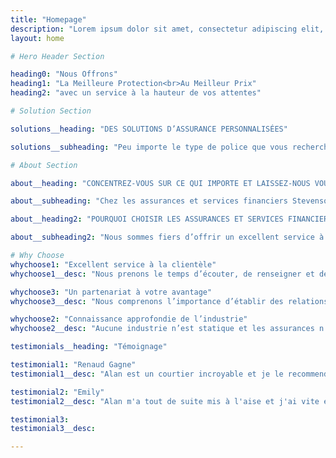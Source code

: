 ```yaml
---
title: "Homepage"
description: "Lorem ipsum dolor sit amet, consectetur adipiscing elit, sed do eiusmod tempor incididunt ut labore et dolore magna aliqua."
layout: home

# Hero Header Section

heading0: "Nous Offrons"
heading1: "La Meilleure Protection<br>Au Meilleur Prix"
heading2: "avec un service à la hauteur de vos attentes"

# Solution Section

solutions__heading: "DES SOLUTIONS D’ASSURANCE PERSONNALISÉES"

solutions__subheading: "Peu importe le type de police que vous recherchez, pour votre véhicule ou votre résidence, pour votre entreprise ou encore une assurance-vie, chez Les assurances et services financiers Stevenson, nous trouverons les meilleurs produits pour répondre à vos besoins tout en respectant votre budget."

# About Section

about__heading: "CONCENTREZ-VOUS SUR CE QUI IMPORTE ET LAISSEZ-NOUS VOUS AIDER À LE PROTÉGER "

about__subheading: "Chez les assurances et services financiers Stevenson, nous savons que la vie peut parfois être mouvementée. Vous êtes occupé avec ce qui vous importe, votre famille et vos amis, votre santé, votre entreprise, votre vie. Vous aider à protéger ces priorités est notre spécialité. Notre objectif est de vous offrir la paix d’esprit, pour que vous puissiez vous concentrer sur ce qui importe le plus."

about__heading2: "POURQUOI CHOISIR LES ASSURANCES ET SERVICES FINANCIERS STEVENSON?"

about__subheading2: "Nous sommes fiers d’offrir un excellent service à la clientèle basé sur notre connaissance approfondie de l’industrie des assurances, notre expertise en entreprises personnelles, commerciales et spécialisées, notre excellente réputation et, surtout, un engagement soutenu envers ce qui vous importe le plus."

# Why Choose
whychoose1: "Excellent service à la clientèle"
whychoose1__desc: "Nous prenons le temps d’écouter, de renseigner et de collaborer avec nos clients car nous voulons que vous preniez une décision éclairée concernant les meilleurs produits qui répondent à vos besoins tout en respectant votre budget. Et nous ne nous arrêtons pas là. Nous effectuons le suivi pour nos clients et nous serons là pour vous soutenir si jamais, et lorsque vous aurez besoin de nous."

whychoose3: "Un partenariat à votre avantage"
whychoose3__desc: "Nous comprenons l’importance d’établir des relations basées sur le respect, la confiance et la crédibilité. Au fil des années, nous avons développé un solide réseau de partenaires en assurances et dans les industries qui y sont associées, et nous avons accès aux produits qui sont les meilleurs et les plus variés sur le marché."

whychoose2: "Connaissance approfondie de l’industrie"
whychoose2__desc: "Aucune industrie n’est statique et les assurances n’y font pas exception. Chez Les assurances et services financiers Stevenson, nous nous assurons de conserver une longueur d’avance sur le marché, les assurances, les innovations et tendances technologiques, les nouveaux produits et services, ou les changements aux normes et à la réglementation. Nous connaissons tous les aspects de notre industrie et nous utilisons ces connaissances pour élaborer chacune des solutions que nous offrons à nos clients."

testimonials__heading: "Témoignage"

testimonial1: "Renaud Gagne"
testimonial1__desc: "Alan est un courtier incroyable et je le recommende à tout le monde."

testimonial2: "Emily"
testimonial2__desc: "Alan m'a tout de suite mis à l'aise et j'ai vite eu l'impression d'être assis avec un ami autour d'un café."

testimonial3:
testimonial3__desc:

---
```

